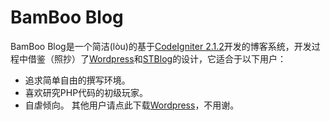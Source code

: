 BamBoo Blog
===========
BamBoo Blog是一个简洁(lòu)的基于[CodeIgniter 2.1.2](http://www.codeigniter.com)开发的博客系统，开发过程中借鉴（照抄）了[Wordpress](http://wordpress.org)和[STBlog](code.google.com/p/stblog/)的设计，它适合于以下用户：
* 追求简单自由的撰写环境。
* 喜欢研究PHP代码的初级玩家。
* 自虐倾向。
其他用户请点此下载[Wordpress](http://wordpress.org/download/)，不用谢。
